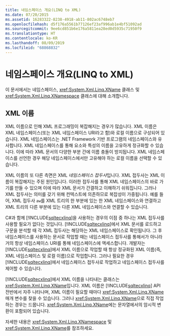 ```yaml
---
title: 네임스페이스 개요(LINQ to XML)
ms.date: 07/20/2015
ms.assetid: 16283322-8238-4918-ab11-802ac6748eb7
ms.openlocfilehash: d5f176a5561b77126ef23af996ab1e4bf51092ad
ms.sourcegitcommit: 9ee6cd851b6e176a5811ea28ed0d5935c71950f9
ms.translationtype: HT
ms.contentlocale: ko-KR
ms.lasthandoff: 08/09/2019
ms.locfileid: "68868832"
---
```

# <a name="namespaces-overview-linq-to-xml"></a>네임스페이스 개요(LINQ to XML)

이 문서에서는 네임스페이스, <xref:System.Xml.Linq.XName> 클래스 및 <xref:System.Xml.Linq.XNamespace> 클래스에 대해 소개합니다.

## <a name="xml-names"></a>XML 이름

XML 이름으로 인해 XML 프로그래밍이 복잡해지는 경우가 많습니다. XML 이름은 XML 네임스페이스(또는 XML 네임스페이스 URI라고 함)와 로컬 이름으로 구성되어 있습니다. XML 네임스페이스는 .NET Framework 기반 프로그램의 네임스페이스와 유사합니다. XML 네임스페이스를 통해 요소와 특성의 이름을 고유하게 정규화할 수 있습니다. 이에 따라 XML 문서의 다양한 부분 간에 이름 충돌이 방지됩니다. XML 네임스페이스를 선언한 경우 해당 네임스페이스에서만 고유해야 하는 로컬 이름을 선택할 수 있습니다.

XML 이름의 또 다른 측면은 XML *네임스페이스 접두사*입니다. XML 접두사는 XML 이름이 복잡해지는 주된 원인입니다. 이러한 접두사를 통해 XML 네임스페이스의 바로 가기를 만들 수 있으며 이에 따라 XML 문서가 간결하고 이해하기 쉬워집니다. 그러나 XML 접두사는 의미를 갖기 위해 컨텍스트에 의존하므로 복잡성이 가중됩니다. 예를 들어, XML 접두사 `aw`를 XML 트리의 한 부분에 있는 한 XML 네임스페이스와 연결하고 XML 트리의 다른 부분에 있는 다른 XML 네임스페이스와 연결할 수 있습니다.

C#과 함께 [!INCLUDE[sqltecxlinq](~/includes/sqltecxlinq-md.md)]을 사용하는 경우의 이점 중 하나는 XML 접두사를 사용할 필요가 없다는 것입니다. [!INCLUDE[sqltecxlinq](~/includes/sqltecxlinq-md.md)]에서 XML 문서를 로드하고 구문을 분석할 때 각 XML 접두사는 해당하는 XML 네임스페이스로 확인됩니다. 그 후 네임스페이스를 사용하는 문서로 작업할 때는 네임스페이스 접두사를 통해서가 아니라 거의 항상 네임스페이스 URI를 통해 네임스페이스에 액세스합니다. 개발자는 [!INCLUDE[sqltecxlinq](~/includes/sqltecxlinq-md.md)]에서 XML 이름으로 작업할 때 항상 정규화된 XML 이름(즉, XML 네임스페이스 및 로컬 이름)으로 작업합니다. 그러나 필요한 경우 [!INCLUDE[sqltecxlinq](~/includes/sqltecxlinq-md.md)]에서 네임스페이스 접두사로 작업하고 네임스페이스 접두사를 제어할 수 있습니다.

[!INCLUDE[sqltecxlinq](~/includes/sqltecxlinq-md.md)]에서 XML 이름을 나타내는 클래스는 <xref:System.Xml.Linq.XName>입니다. XML 이름은 [!INCLUDE[sqltecxlinq](~/includes/sqltecxlinq-md.md)] API 전반에서 자주 나타나며, XML 이름이 필요할 때마다 <xref:System.Xml.Linq.XName> 매개 변수를 찾을 수 있습니다. 그러나 <xref:System.Xml.Linq.XName>으로 직접 작업하는 경우는 드뭅니다. <xref:System.Xml.Linq.XName>에는 문자열에서의 암시적 변환이 포함되어 있습니다.

자세한 내용은 <xref:System.Xml.Linq.XNamespace> 및 <xref:System.Xml.Linq.XName>를 참조하세요.
